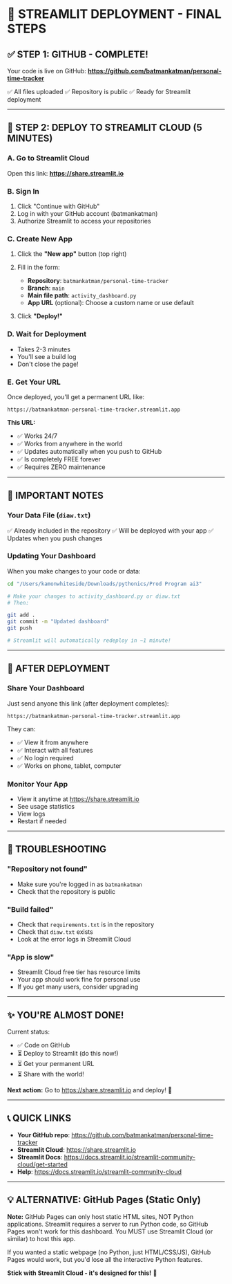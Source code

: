# 🎯 STREAMLIT DEPLOYMENT - FINAL STEPS

## ✅ STEP 1: GITHUB - COMPLETE!

Your code is live on GitHub:
**https://github.com/batmankatman/personal-time-tracker**

✅ All files uploaded
✅ Repository is public
✅ Ready for Streamlit deployment

---

## 🚀 STEP 2: DEPLOY TO STREAMLIT CLOUD (5 MINUTES)

### A. Go to Streamlit Cloud
Open this link: **https://share.streamlit.io**

### B. Sign In
1. Click "Continue with GitHub"
2. Log in with your GitHub account (batmankatman)
3. Authorize Streamlit to access your repositories

### C. Create New App
1. Click the **"New app"** button (top right)
2. Fill in the form:
   - **Repository**: `batmankatman/personal-time-tracker`
   - **Branch**: `main`
   - **Main file path**: `activity_dashboard.py`
   - **App URL** (optional): Choose a custom name or use default

3. Click **"Deploy!"**

### D. Wait for Deployment
- Takes 2-3 minutes
- You'll see a build log
- Don't close the page!

### E. Get Your URL
Once deployed, you'll get a permanent URL like:
```
https://batmankatman-personal-time-tracker.streamlit.app
```

**This URL:**
- ✅ Works 24/7
- ✅ Works from anywhere in the world
- ✅ Updates automatically when you push to GitHub
- ✅ Is completely FREE forever
- ✅ Requires ZERO maintenance

---

## 📝 IMPORTANT NOTES

### Your Data File (`diaw.txt`)
✅ Already included in the repository
✅ Will be deployed with your app
✅ Updates when you push changes

### Updating Your Dashboard
When you make changes to your code or data:

```bash
cd "/Users/kamonwhiteside/Downloads/pythonics/Prod Program ai3"

# Make your changes to activity_dashboard.py or diaw.txt
# Then:

git add .
git commit -m "Updated dashboard"
git push

# Streamlit will automatically redeploy in ~1 minute!
```

---

## 🎉 AFTER DEPLOYMENT

### Share Your Dashboard
Just send anyone this link (after deployment completes):
```
https://batmankatman-personal-time-tracker.streamlit.app
```

They can:
- ✅ View it from anywhere
- ✅ Interact with all features
- ✅ No login required
- ✅ Works on phone, tablet, computer

### Monitor Your App
- View it anytime at https://share.streamlit.io
- See usage statistics
- View logs
- Restart if needed

---

## 🔧 TROUBLESHOOTING

### "Repository not found"
- Make sure you're logged in as `batmankatman`
- Check that the repository is public

### "Build failed"
- Check that `requirements.txt` is in the repository
- Check that `diaw.txt` exists
- Look at the error logs in Streamlit Cloud

### "App is slow"
- Streamlit Cloud free tier has resource limits
- Your app should work fine for personal use
- If you get many users, consider upgrading

---

## ✨ YOU'RE ALMOST DONE!

Current status:
- ✅ Code on GitHub
- ⏳ Deploy to Streamlit (do this now!)
- ⏳ Get your permanent URL
- ⏳ Share with the world!

**Next action:** Go to https://share.streamlit.io and deploy! 🚀

---

## 📞 QUICK LINKS

- **Your GitHub repo**: https://github.com/batmankatman/personal-time-tracker
- **Streamlit Cloud**: https://share.streamlit.io
- **Streamlit Docs**: https://docs.streamlit.io/streamlit-community-cloud/get-started
- **Help**: https://docs.streamlit.io/streamlit-community-cloud

---

## 💡 ALTERNATIVE: GitHub Pages (Static Only)

**Note:** GitHub Pages can only host static HTML sites, NOT Python applications. Streamlit requires a server to run Python code, so GitHub Pages won't work for this dashboard. You MUST use Streamlit Cloud (or similar) to host this app.

If you wanted a static webpage (no Python, just HTML/CSS/JS), GitHub Pages would work, but you'd lose all the interactive Python features.

**Stick with Streamlit Cloud - it's designed for this!** 🎯
